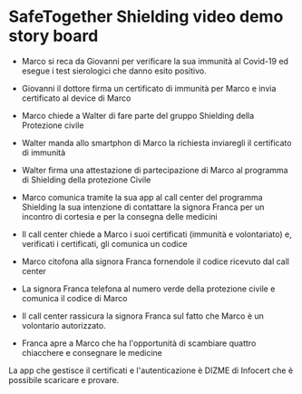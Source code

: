 # SafeTogether Shielding video demo story board

- Marco si reca da Giovanni per verificare la sua immunità al Covid-19 ed esegue i test sierologici che danno esito positivo.
- Giovanni il dottore firma un certificato di immunità per Marco e invia certificato al device di Marco
- Marco chiede a Walter di fare parte del gruppo Shielding della Protezione civile

- Walter manda allo smartphon di Marco la richiesta inviaregli il certificato di immunità
- Walter firma una attestazione di partecipazione di Marco al programma di Shielding della protezione Civile

- Marco comunica tramite la sua app al call center del programma Shielding la sua intenzione di contattare la signora Franca per un incontro di cortesia e per la consegna delle medicini
- Il call center chiede a Marco i suoi certificati (immunità e volontariato) e, verificati i certificati, gli comunica un codice
- Marco citofona alla signora Franca fornendole il codice ricevuto dal call center
- La signora Franca telefona al numero verde della protezione civile e comunica il codice di Marco
- Il call center rassicura la signora Franca sul fatto che Marco è un volontario autorizzato.
- Franca apre a Marco che ha l'opportunità di scambiare quattro chiacchere e  consegnare le medicine


La app che gestisce il certificati e l'autenticazione è  DIZME di Infocert che è possibile scaricare e provare.